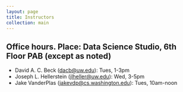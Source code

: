 ```yaml
---
layout: page
title: Instructors
collection: main
---
```


## Office hours. Place: Data Science Studio, 6th Floor PAB (except as noted)

- David A. C. Beck (dacb@uw.edu): Tues, 1-3pm
- Joseph L. Hellerstein (jlheller@uw.edu): Wed, 3-5pm
- Jake VanderPlas (jakevdp@cs.washington.edu): Tues, 10am-noon
